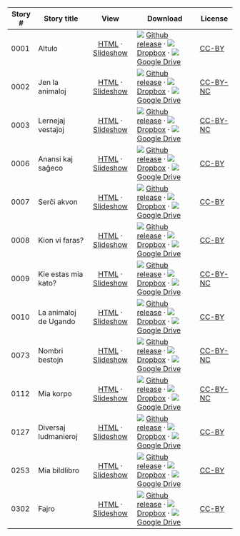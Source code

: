Story #  | Story title | View | Download | License
-------- | -----------  |:-------:| ---------------- | -------
0001 | Altulo | [HTML](https://global-asp.github.io/stories/eo/0001_altulo.html) · <a href="https://global-asp.github.io/stories/eo/0001_altulo_slides.html" target="_blank">Slideshow</a> | ![](https://cloud.githubusercontent.com/assets/9295750/9483128/0e089e5e-4b51-11e5-98ca-6da5cef156a7.png) [Github release](https://github.com/global-asp/global-asp/releases/download/v1.1/eo.zip) · ![](https://cloud.githubusercontent.com/assets/9295750/10150606/3f5ae2dc-65f5-11e5-8f63-841c51cc1cde.png) [Dropbox](https://www.dropbox.com/s/dk511xogcxmgs16/eo.zip) · ![](https://cloud.githubusercontent.com/assets/9295750/9473522/1d6fdde4-4b10-11e5-98f5-aa6c6b04a08e.png) [Google Drive](https://drive.google.com/open?id=0B59ZADK9EsbsVzMwY2Utb3FZdzA) | [CC-BY](https://creativecommons.org/licenses/by/3.0/)
0002 | Jen la animaloj | [HTML](https://global-asp.github.io/stories/eo/0002_jen-la-animaloj.html) · <a href="https://global-asp.github.io/stories/eo/0002_jen-la-animaloj_slides.html" target="_blank">Slideshow</a> | ![](https://cloud.githubusercontent.com/assets/9295750/9483128/0e089e5e-4b51-11e5-98ca-6da5cef156a7.png) [Github release](https://github.com/global-asp/global-asp/releases/download/v1.1/eo.zip) · ![](https://cloud.githubusercontent.com/assets/9295750/10150606/3f5ae2dc-65f5-11e5-8f63-841c51cc1cde.png) [Dropbox](https://www.dropbox.com/s/dk511xogcxmgs16/eo.zip) · ![](https://cloud.githubusercontent.com/assets/9295750/9473522/1d6fdde4-4b10-11e5-98f5-aa6c6b04a08e.png) [Google Drive](https://drive.google.com/open?id=0B59ZADK9EsbsVzMwY2Utb3FZdzA) | [CC-BY-NC](http://creativecommons.org/licenses/by-nc/3.0/)
0003 | Lernejaj vestaĵoj | [HTML](https://global-asp.github.io/stories/eo/0003_lernejaj-vestaĵoj.html) · <a href="https://global-asp.github.io/stories/eo/0003_lernejaj-vestaĵoj_slides.html" target="_blank">Slideshow</a> | ![](https://cloud.githubusercontent.com/assets/9295750/9483128/0e089e5e-4b51-11e5-98ca-6da5cef156a7.png) [Github release](https://github.com/global-asp/global-asp/releases/download/v1.1/eo.zip) · ![](https://cloud.githubusercontent.com/assets/9295750/10150606/3f5ae2dc-65f5-11e5-8f63-841c51cc1cde.png) [Dropbox](https://www.dropbox.com/s/dk511xogcxmgs16/eo.zip) · ![](https://cloud.githubusercontent.com/assets/9295750/9473522/1d6fdde4-4b10-11e5-98f5-aa6c6b04a08e.png) [Google Drive](https://drive.google.com/open?id=0B59ZADK9EsbsVzMwY2Utb3FZdzA) | [CC-BY-NC](http://creativecommons.org/licenses/by-nc/3.0/)
0006 | Anansi kaj saĝeco | [HTML](https://global-asp.github.io/stories/eo/0006_anansi_kaj_saĝeco.html) · <a href="https://global-asp.github.io/stories/eo/0006_anansi_kaj_saĝeco_slides.html" target="_blank">Slideshow</a> | ![](https://cloud.githubusercontent.com/assets/9295750/9483128/0e089e5e-4b51-11e5-98ca-6da5cef156a7.png) [Github release](https://github.com/global-asp/global-asp/releases/download/v1.1/eo.zip) · ![](https://cloud.githubusercontent.com/assets/9295750/10150606/3f5ae2dc-65f5-11e5-8f63-841c51cc1cde.png) [Dropbox](https://www.dropbox.com/s/dk511xogcxmgs16/eo.zip) · ![](https://cloud.githubusercontent.com/assets/9295750/9473522/1d6fdde4-4b10-11e5-98f5-aa6c6b04a08e.png) [Google Drive](https://drive.google.com/open?id=0B59ZADK9EsbsVzMwY2Utb3FZdzA) | [CC-BY](https://creativecommons.org/licenses/by/3.0/)
0007 | Serĉi akvon | [HTML](https://global-asp.github.io/stories/eo/0007_serĉi-akvon.html) · <a href="https://global-asp.github.io/stories/eo/0007_serĉi-akvon_slides.html" target="_blank">Slideshow</a> | ![](https://cloud.githubusercontent.com/assets/9295750/9483128/0e089e5e-4b51-11e5-98ca-6da5cef156a7.png) [Github release](https://github.com/global-asp/global-asp/releases/download/v1.1/eo.zip) · ![](https://cloud.githubusercontent.com/assets/9295750/10150606/3f5ae2dc-65f5-11e5-8f63-841c51cc1cde.png) [Dropbox](https://www.dropbox.com/s/dk511xogcxmgs16/eo.zip) · ![](https://cloud.githubusercontent.com/assets/9295750/9473522/1d6fdde4-4b10-11e5-98f5-aa6c6b04a08e.png) [Google Drive](https://drive.google.com/open?id=0B59ZADK9EsbsVzMwY2Utb3FZdzA) | [CC-BY](https://creativecommons.org/licenses/by/3.0/)
0008 | Kion vi faras? | [HTML](https://global-asp.github.io/stories/eo/0008_kion-vi-faras.html) · <a href="https://global-asp.github.io/stories/eo/0008_kion-vi-faras_slides.html" target="_blank">Slideshow</a> | ![](https://cloud.githubusercontent.com/assets/9295750/9483128/0e089e5e-4b51-11e5-98ca-6da5cef156a7.png) [Github release](https://github.com/global-asp/global-asp/releases/download/v1.1/eo.zip) · ![](https://cloud.githubusercontent.com/assets/9295750/10150606/3f5ae2dc-65f5-11e5-8f63-841c51cc1cde.png) [Dropbox](https://www.dropbox.com/s/dk511xogcxmgs16/eo.zip) · ![](https://cloud.githubusercontent.com/assets/9295750/9473522/1d6fdde4-4b10-11e5-98f5-aa6c6b04a08e.png) [Google Drive](https://drive.google.com/open?id=0B59ZADK9EsbsVzMwY2Utb3FZdzA) | [CC-BY](https://creativecommons.org/licenses/by/3.0/)
0009 | Kie estas mia kato? | [HTML](https://global-asp.github.io/stories/eo/0009_kie-estas-mia-kato.html) · <a href="https://global-asp.github.io/stories/eo/0009_kie-estas-mia-kato_slides.html" target="_blank">Slideshow</a> | ![](https://cloud.githubusercontent.com/assets/9295750/9483128/0e089e5e-4b51-11e5-98ca-6da5cef156a7.png) [Github release](https://github.com/global-asp/global-asp/releases/download/v1.1/eo.zip) · ![](https://cloud.githubusercontent.com/assets/9295750/10150606/3f5ae2dc-65f5-11e5-8f63-841c51cc1cde.png) [Dropbox](https://www.dropbox.com/s/dk511xogcxmgs16/eo.zip) · ![](https://cloud.githubusercontent.com/assets/9295750/9473522/1d6fdde4-4b10-11e5-98f5-aa6c6b04a08e.png) [Google Drive](https://drive.google.com/open?id=0B59ZADK9EsbsVzMwY2Utb3FZdzA) | [CC-BY-NC](http://creativecommons.org/licenses/by-nc/3.0/)
0010 | La animaloj de Ugando | [HTML](https://global-asp.github.io/stories/eo/0010_la-animaloj-de-ugando.html) · <a href="https://global-asp.github.io/stories/eo/0010_la-animaloj-de-ugando_slides.html" target="_blank">Slideshow</a> | ![](https://cloud.githubusercontent.com/assets/9295750/9483128/0e089e5e-4b51-11e5-98ca-6da5cef156a7.png) [Github release](https://github.com/global-asp/global-asp/releases/download/v1.1/eo.zip) · ![](https://cloud.githubusercontent.com/assets/9295750/10150606/3f5ae2dc-65f5-11e5-8f63-841c51cc1cde.png) [Dropbox](https://www.dropbox.com/s/dk511xogcxmgs16/eo.zip) · ![](https://cloud.githubusercontent.com/assets/9295750/9473522/1d6fdde4-4b10-11e5-98f5-aa6c6b04a08e.png) [Google Drive](https://drive.google.com/open?id=0B59ZADK9EsbsVzMwY2Utb3FZdzA) | [CC-BY](https://creativecommons.org/licenses/by/3.0/)
0073 | Nombri bestojn | [HTML](https://global-asp.github.io/stories/eo/0073_nombri-bestojn.html) · <a href="https://global-asp.github.io/stories/eo/0073_nombri-bestojn_slides.html" target="_blank">Slideshow</a> | ![](https://cloud.githubusercontent.com/assets/9295750/9483128/0e089e5e-4b51-11e5-98ca-6da5cef156a7.png) [Github release](https://github.com/global-asp/global-asp/releases/download/v1.1/eo.zip) · ![](https://cloud.githubusercontent.com/assets/9295750/10150606/3f5ae2dc-65f5-11e5-8f63-841c51cc1cde.png) [Dropbox](https://www.dropbox.com/s/dk511xogcxmgs16/eo.zip) · ![](https://cloud.githubusercontent.com/assets/9295750/9473522/1d6fdde4-4b10-11e5-98f5-aa6c6b04a08e.png) [Google Drive](https://drive.google.com/open?id=0B59ZADK9EsbsVzMwY2Utb3FZdzA) | [CC-BY-NC](http://creativecommons.org/licenses/by-nc/3.0/)
0112 | Mia korpo | [HTML](https://global-asp.github.io/stories/eo/0112_mia-korpo.html) · <a href="https://global-asp.github.io/stories/eo/0112_mia-korpo_slides.html" target="_blank">Slideshow</a> | ![](https://cloud.githubusercontent.com/assets/9295750/9483128/0e089e5e-4b51-11e5-98ca-6da5cef156a7.png) [Github release](https://github.com/global-asp/global-asp/releases/download/v1.1/eo.zip) · ![](https://cloud.githubusercontent.com/assets/9295750/10150606/3f5ae2dc-65f5-11e5-8f63-841c51cc1cde.png) [Dropbox](https://www.dropbox.com/s/dk511xogcxmgs16/eo.zip) · ![](https://cloud.githubusercontent.com/assets/9295750/9473522/1d6fdde4-4b10-11e5-98f5-aa6c6b04a08e.png) [Google Drive](https://drive.google.com/open?id=0B59ZADK9EsbsVzMwY2Utb3FZdzA) | [CC-BY-NC](http://creativecommons.org/licenses/by-nc/3.0/)
0127 | Diversaj ludmanieroj | [HTML](https://global-asp.github.io/stories/eo/0127_diversaj-ludmanieroj.html) · <a href="https://global-asp.github.io/stories/eo/0127_diversaj-ludmanieroj_slides.html" target="_blank">Slideshow</a> | ![](https://cloud.githubusercontent.com/assets/9295750/9483128/0e089e5e-4b51-11e5-98ca-6da5cef156a7.png) [Github release](https://github.com/global-asp/global-asp/releases/download/v1.1/eo.zip) · ![](https://cloud.githubusercontent.com/assets/9295750/10150606/3f5ae2dc-65f5-11e5-8f63-841c51cc1cde.png) [Dropbox](https://www.dropbox.com/s/dk511xogcxmgs16/eo.zip) · ![](https://cloud.githubusercontent.com/assets/9295750/9473522/1d6fdde4-4b10-11e5-98f5-aa6c6b04a08e.png) [Google Drive](https://drive.google.com/open?id=0B59ZADK9EsbsVzMwY2Utb3FZdzA) | [CC-BY](https://creativecommons.org/licenses/by/3.0/)
0253 | Mia bildlibro | [HTML](https://global-asp.github.io/stories/eo/0253_mia_bildlibro.html) · <a href="https://global-asp.github.io/stories/eo/0253_mia_bildlibro_slides.html" target="_blank">Slideshow</a> | ![](https://cloud.githubusercontent.com/assets/9295750/9483128/0e089e5e-4b51-11e5-98ca-6da5cef156a7.png) [Github release](https://github.com/global-asp/global-asp/releases/download/v1.1/eo.zip) · ![](https://cloud.githubusercontent.com/assets/9295750/10150606/3f5ae2dc-65f5-11e5-8f63-841c51cc1cde.png) [Dropbox](https://www.dropbox.com/s/dk511xogcxmgs16/eo.zip) · ![](https://cloud.githubusercontent.com/assets/9295750/9473522/1d6fdde4-4b10-11e5-98f5-aa6c6b04a08e.png) [Google Drive](https://drive.google.com/open?id=0B59ZADK9EsbsVzMwY2Utb3FZdzA) | [CC-BY](https://creativecommons.org/licenses/by/3.0/)
0302 | Fajro | [HTML](https://global-asp.github.io/stories/eo/0302_fajro.html) · <a href="https://global-asp.github.io/stories/eo/0302_fajro_slides.html" target="_blank">Slideshow</a> | ![](https://cloud.githubusercontent.com/assets/9295750/9483128/0e089e5e-4b51-11e5-98ca-6da5cef156a7.png) [Github release](https://github.com/global-asp/global-asp/releases/download/v1.1/eo.zip) · ![](https://cloud.githubusercontent.com/assets/9295750/10150606/3f5ae2dc-65f5-11e5-8f63-841c51cc1cde.png) [Dropbox](https://www.dropbox.com/s/dk511xogcxmgs16/eo.zip) · ![](https://cloud.githubusercontent.com/assets/9295750/9473522/1d6fdde4-4b10-11e5-98f5-aa6c6b04a08e.png) [Google Drive](https://drive.google.com/open?id=0B59ZADK9EsbsVzMwY2Utb3FZdzA) | [CC-BY](https://creativecommons.org/licenses/by/3.0/)
